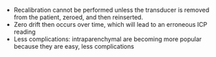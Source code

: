 - Recalibration cannot be performed unless the transducer is removed from the patient, zeroed, and then reinserted. 
- Zero drift then occurs over time, which will lead to an erroneous ICP reading
- Less complications: intraparenchymal are becoming more popular because they are easy, less complications
